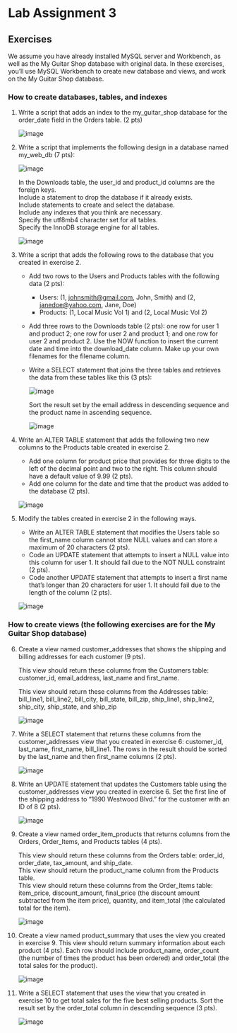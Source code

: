 # Lab Assignment 3
 
## Exercises 
 
We assume you have already installed MySQL server and Workbench, as well as the My Guitar Shop database with original data. In these exercises, you’ll use MySQL Workbench to create new database and views, and work on the My Guitar Shop database. 
 
### How to create databases, tables, and indexes 

1. Write a script that adds an index to the my_guitar_shop database for the order_date field in the Orders table. (2 pts)  
 
   ![image](https://user-images.githubusercontent.com/99063625/198109007-41bbf198-0af0-4250-98e0-9dd16f27aa02.png)
 
2. Write a script that implements the following design in a database named my_web_db (7 pts):

   ![image](https://user-images.githubusercontent.com/99063625/198109272-59880881-cc62-47d4-977e-8dca3bdc9ab8.png)

   In the Downloads table, the user_id and product_id columns are the foreign keys.  
   Include a statement to drop the database if it already exists.  
   Include statements to create and select the database.  
   Include any indexes that you think are necessary.  
   Specify the utf8mb4 character set for all tables.  
   Specify the InnoDB storage engine for all tables.

   ![image](https://user-images.githubusercontent.com/99063625/198112487-3a8c70ee-fd49-4f3a-a0db-a7c767a3bc3d.png)

3. Write a script that adds the following rows to the database that you created in exercise 2.

   - Add two rows to the Users and Products tables with the following data (2 pts): 
     - Users: (1, johnsmith@gmail.com, John, Smith) and (2, janedoe@yahoo.com, Jane, Doe) 
     - Products: (1, Local Music Vol 1) and (2, Local Music Vol 2)  
   - Add three rows to the Downloads table (2 pts): one row for user 1 and product 2; one row for user 2 and product 1; and one row for user 2 and product 2. Use the NOW function to insert the  current date and time into the download_date column. Make up your own filenames for the  filename column.
   - Write a SELECT statement that joins the three tables and retrieves the data from these tables like this (3 pts): 
  
     ![image](https://user-images.githubusercontent.com/99063625/198121177-9ecd30f2-4017-403d-9a8c-080c4115e1ae.png)
  
     Sort the result set by the email address in descending sequence and the product name in ascending sequence.
  
     ![image](https://user-images.githubusercontent.com/99063625/198122899-a226e5b9-4dca-4248-9df2-b71d1e82aa38.png)

4. Write an ALTER TABLE statement that adds the following two new columns to the Products table created in exercise 2.  

   - Add one column for product price that provides for three digits to the left of the decimal point and two to the right. This column should have a default value of 9.99 (2 pts). 
   - Add one column for the date and time that the product was added to the database (2 pts). 

   ![image](https://user-images.githubusercontent.com/99063625/198127344-fbb31ba3-927c-45bd-80e4-f2781a8cdde7.png)

5. Modify the tables created in exercise 2 in the following ways. 

   - Write an ALTER TABLE statement that modifies the Users table so the first_name column cannot store NULL values and can store a maximum of 20 characters (2 pts).  
   - Code an UPDATE statement that attempts to insert a NULL value into this column for user 1. It should fail due to the NOT NULL constraint (2 pts). 
   - Code another UPDATE statement that attempts to insert a first name that’s longer than 20 characters for user 1. It should fail due to the length of the column (2 pts).

   ![image](https://user-images.githubusercontent.com/99063625/198136359-e23a8558-9d91-4ef9-b4cb-6e7e471cad80.png)

### How to create views (the following exercises are for the My Guitar Shop database) 

6. Create a view named customer_addresses that shows the shipping and billing addresses for each customer (9 pts). 

   This view should return these columns from the Customers table: customer_id, email_address, last_name and first_name. 

   This view should return these columns from the Addresses table: bill_line1, bill_line2, bill_city, bill_state, bill_zip, ship_line1, ship_line2, ship_city, ship_state, and ship_zip
   
   ![image](https://user-images.githubusercontent.com/99063625/198140951-bfcd1a9e-6c01-451c-a03d-6737ede9a81d.png)

7. Write a SELECT statement that returns these columns from the customer_addresses view that you created in exercise 6: customer_id, last_name, first_name, bill_line1. The rows in the result should be sorted by the last_name and then first_name columns (2 pts).

   ![image](https://user-images.githubusercontent.com/99063625/198156042-b030937b-fc41-4264-8316-92bb2a531ff2.png)
 
8. Write an UPDATE statement that updates the Customers table using the customer_addresses view you created in exercise 6. Set the first line of the shipping address to “1990 Westwood Blvd.” for the customer with an ID of 8 (2 pts).
 
    ![image](https://user-images.githubusercontent.com/99063625/198156203-3dfed421-5ff0-4bc1-be61-7671de2c102c.png)

9. Create a view named order_item_products that returns columns from the Orders, Order_Items, and Products tables (4 pts).  
  
   This view should return these columns from the Orders table: order_id, order_date, tax_amount, and ship_date.  
   This view should return the product_name column from the Products table.  
   This view should return these columns from the Order_Items table: item_price, discount_amount, final_price (the discount amount subtracted from the item price), quantity, and item_total (the calculated total for the item).
   
   ![image](https://user-images.githubusercontent.com/99063625/198157331-5ffb0386-fe23-47d9-9916-a42cc828dbed.png)

10.  Create a view named product_summary that uses the view you created in exercise 9. This view should return summary information about each product (4 pts). 
     Each row should include product_name, order_count (the number of times the product has been ordered) and order_total (the total sales for the product).
     
     ![image](https://user-images.githubusercontent.com/99063625/198157570-71257da6-b292-41e6-9d68-3f3d97b230a3.png)

11. Write a SELECT statement that uses the view that you created in exercise 10 to get total sales for the five best selling products. Sort the result set by the order_total column in descending sequence (3 pts).

    ![image](https://user-images.githubusercontent.com/99063625/198157831-d5763f6a-49ba-4308-8eca-e8d02e346bba.png)
